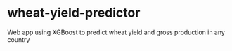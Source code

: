 # wheat-yield-predictor
Web app using XGBoost to predict wheat yield and gross production in any country
